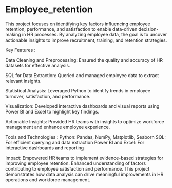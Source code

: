 # Employee_retention

This project focuses on identifying key factors influencing employee retention, performance, and satisfaction to enable data-driven decision-making in HR processes. By analyzing employee data, the goal is to uncover actionable insights to improve recruitment, training, and retention strategies.

Key Features : 

Data Cleaning and Preprocessing: Ensured the quality and accuracy of HR datasets for effective analysis.

SQL for Data Extraction: Queried and managed employee data to extract relevant insights.

Statistical Analysis: Leveraged Python to identify trends in employee turnover, satisfaction, and performance.

Visualization: Developed interactive dashboards and visual reports using Power BI and Excel to highlight key findings.

Actionable Insights: Provided HR teams with insights to optimize workforce management and enhance employee experience.

Tools and Technologies : 
Python: Pandas, NumPy, Matplotlib, Seaborn
SQL: For efficient querying and data extraction
Power BI and Excel: For interactive dashboards and reporting

Impact: 
Empowered HR teams to implement evidence-based strategies for improving employee retention.
Enhanced understanding of factors contributing to employee satisfaction and performance.
This project demonstrates how data analysis can drive meaningful improvements in HR operations and workforce management.

